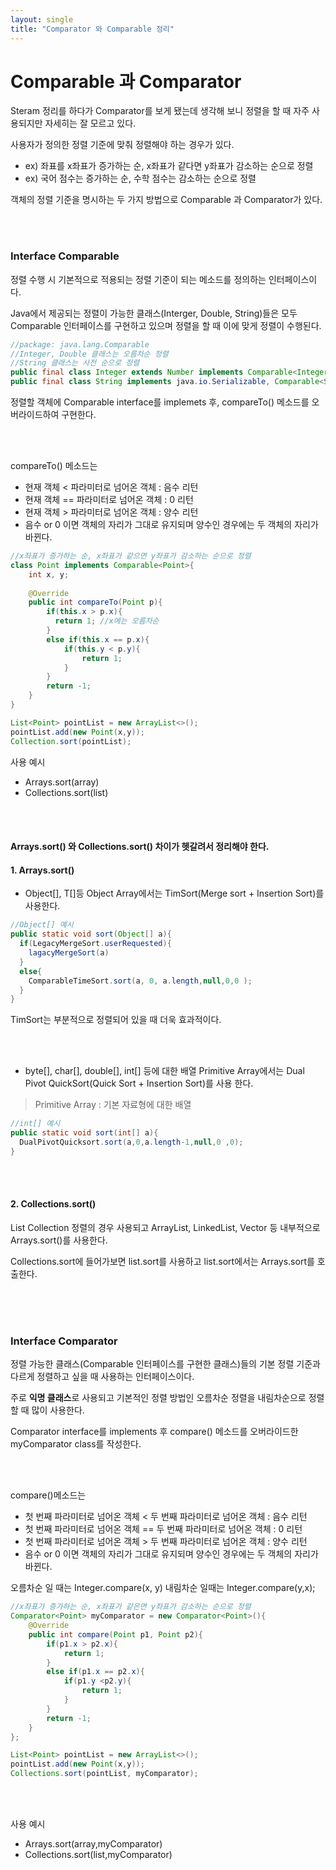 ```yaml
---
layout: single
title: "Comparator 와 Comparable 정리"
---
```



# Comparable 과 Comparator

Steram 정리를 하다가 Comparator를 보게 됐는데 생각해 보니 정렬을 할 때 자주 사용되지만 자세히는 잘 모르고 있다.

사용자가 정의한 정렬 기준에 맞춰 정렬해야 하는 경우가 있다.
- ex) 좌표를 x좌표가 증가하는 순, x좌표가 같다면 y좌표가 감소하는 순으로 정렬
- ex) 국어 점수는 증가하는 순, 수학 점수는 감소하는 순으로 정렬


객체의 정렬 기준을 명시하는 두 가지 방법으로 Comparable 과 Comparator가 있다.

<br/>
<br/>

### Interface Comparable

정렬 수행 시 기본적으로 적용되는 정렬 기준이 되는 메소드를 정의하는 인터페이스이다.

Java에서 제공되는 정렬이 가능한 클래스(Interger, Double, String)들은 모두 Comparable 인터페이스를 구현하고 있으며 정렬을 할 때 이에 맞게 정렬이 수행된다.

```java
//package: java.lang.Comparable
//Integer, Double 클래스는 오름차순 정렬
//String 클래스는 사전 순으로 정렬
public final class Integer extends Number implements Comparable<Integer>{...}
public final class String implements java.io.Serializable, Comparable<String>,CharSequence{...}
```

정렬할 객체에 Comparable interface를 implemets 후, compareTo() 메소드를 오버라이드하여 구현한다.

<br/>
<br/>

compareTo() 메소드는 
 - 현재 객체 < 파라미터로 넘어온 객체 : 음수 리턴
 - 현재 객체 == 파라미터로 넘어온 객체 : 0 리턴
 - 현재 객체 > 파라미터로 넘어온 객체 : 양수 리턴
 - 음수 or 0 이면 객체의 자리가 그대로 유지되며 양수인 경우에는 두 객체의 자리가 바뀐다.

```java
//x좌표가 증가하는 순, x좌표가 같으면 y좌표가 감소하는 순으로 정렬
class Point implements Comparable<Point>{
    int x, y;
    
    @Override
    public int compareTo(Point p){
        if(this.x > p.x){
          return 1; //x에는 오름차순
        }
        else if(this.x == p.x){
            if(this.y < p.y){
                return 1;
            }
        }
        return -1;
    }
}

List<Point> pointList = new ArrayList<>();
pointList.add(new Point(x,y));
Collection.sort(pointList);
```


사용 예시
- Arrays.sort(array)
- Collections.sort(list)

<br/>
<br/>

#### Arrays.sort() 와 Collections.sort() 차이가 헷갈려서 정리해야 한다.
    
#### 1. Arrays.sort()
      
 - Object[], T[]등 Object Array에서는 TimSort(Merge sort + Insertion Sort)를 사용한다.

```java
//Object[] 예시
public static void sort(Object[] a){
  if(LegacyMergeSort.userRequested){
    lagacyMergeSort(a)
  }
  else{
    ComparableTimeSort.sort(a, 0, a.length,null,0,0 );
  }
}
```
TimSort는 부분적으로 정렬되어 있을 때 더욱 효과적이다.

<br/>
<br/>

 - byte[], char[], double[], int[] 등에 대한 배열 Primitive Array에서는 Dual Pivot QuickSort(Quick Sort + Insertion Sort)를 사용 한다.
> Primitive Array : 기본 자료형에 대한 배열

```java
//int[] 예시
public static void sort(int[] a){
  DualPivotQuicksort.sort(a,0,a.length-1,null,0 ,0);
}
``` 

<br/>
<br/>

#### 2. Collections.sort()

List Collection 정렬의 경우 사용되고 ArrayList, LinkedList, Vector 등 내부적으로 Arrays.sort()를 사용한다.

Collections.sort에 들어가보면 list.sort를 사용하고 list.sort에서는 Arrays.sort를 호출한다.

<br/>
<br/>
<br/>


### Interface Comparator

정렬 가능한 클래스(Comparable 인터페이스를 구현한 클래스)들의 기본 정렬 기준과 다르게 정렬하고 싶을 때 사용하는 인터페이스이다.

주로 **익명 클래스**로 사용되고 기본적인 정렬 방법인 오름차순 정렬을 내림차순으로 정렬할 때 많이 사용한다.

Comparator interface를 implements 후 compare() 메소드를 오버라이드한 myComparator class를 작성한다.

<br/>
<br/>


compare()메소드는 
 - 첫 번째 파라미터로 넘어온 객체 < 두 번째 파라미터로 넘어온 객체 : 음수 리턴
 - 첫 번째 파라미터로 넘어온 객체 == 두 번째 파라미터로 넘어온 객체 : 0 리턴
 - 첫 번째 파라미터로 넘어온 객체 > 두 번째 파라미터로 넘어온 객체 : 양수 리턴
 - 음수 or 0 이면 객체의 자리가 그대로 유지되며 양수인 경우에는 두 객체의 자리가 바뀐다.

오름차순 일 때는 Integer.compare(x, y) 내림차순 일때는 Integer.compare(y,x); 

```java
//x좌표가 증가하는 순, x좌표가 같은면 y좌표가 감소하는 순으로 정렬
Comparator<Point> myComparator = new Comparator<Point>(){
    @Override
    public int compare(Point p1, Point p2){
        if(p1.x > p2.x){
            return 1;
        }
        else if(p1.x == p2.x){
            if(p1.y <p2.y){
                return 1;
            }
        }
        return -1;
    }
};

List<Point> pointList = new ArrayList<>();
pointList.add(new Point(x,y));
Collections.sort(pointList, myComparator);
```
<br/>
<br/>

사용 예시
- Arrays.sort(array,myComparator)
- Collections.sort(list,myComparator)
